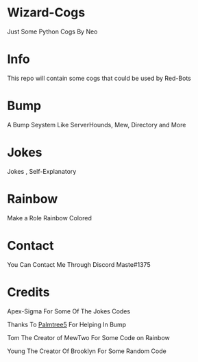 # Wizard-Cogs
Just Some Python Cogs By Neo 

# Info
This repo will contain some cogs that could be used by Red-Bots

# Bump
A Bump Seystem Like ServerHounds, Mew, Directory and More

# Jokes
Jokes , Self-Explanatory

# Rainbow
Make a Role Rainbow Colored

# Contact
You Can Contact Me Through Discord Maste#1375

# Credits
Apex-Sigma For Some Of The Jokes Codes


Thanks To [Palmtree5](https://github.com/palmtree5) For Helping In Bump


Tom The Creator of MewTwo For Some Code on Rainbow

Young The Creator Of Brooklyn For Some Random Code
